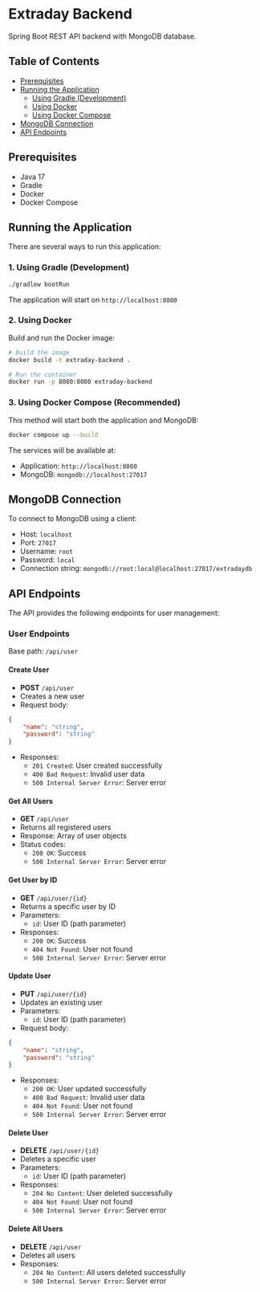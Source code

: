 # Extraday Backend

Spring Boot REST API backend with MongoDB database.

## Table of Contents

- [Prerequisites](#prerequisites)
- [Running the Application](#running-the-application)
  - [Using Gradle (Development)](#1-using-gradle-development)
  - [Using Docker](#2-using-docker)
  - [Using Docker Compose](#3-using-docker-compose-recommended)
- [MongoDB Connection](#mongodb-connection)
- [API Endpoints](#api-endpoints)

## Prerequisites

- Java 17
- Gradle
- Docker
- Docker Compose

## Running the Application

There are several ways to run this application:

### 1. Using Gradle (Development)

```bash
./gradlew bootRun
```

The application will start on `http://localhost:8080`

### 2. Using Docker

Build and run the Docker image:

```bash
# Build the image
docker build -t extraday-backend .
```

```bash
# Run the container
docker run -p 8080:8080 extraday-backend
```

### 3. Using Docker Compose (Recommended)

This method will start both the application and MongoDB:

```bash
docker compose up --build
```

The services will be available at:

- Application: `http://localhost:8080`
- MongoDB: `mongodb://localhost:27017`

## MongoDB Connection

To connect to MongoDB using a client:

- Host: `localhost`
- Port: `27017`
- Username: `root`
- Password: `local`
- Connection string: `mongodb://root:local@localhost:27017/extradaydb`

## API Endpoints

The API provides the following endpoints for user management:

### User Endpoints

Base path: `/api/user`

#### Create User
- **POST** `/api/user`
- Creates a new user
- Request body:
```json
{
    "name": "string",
    "password": "string"
}
```
- Responses:
  - `201 Created`: User created successfully
  - `400 Bad Request`: Invalid user data
  - `500 Internal Server Error`: Server error

#### Get All Users
- **GET** `/api/user`
- Returns all registered users
- Response: Array of user objects
- Status codes:
  - `200 OK`: Success
  - `500 Internal Server Error`: Server error

#### Get User by ID
- **GET** `/api/user/{id}`
- Returns a specific user by ID
- Parameters:
  - `id`: User ID (path parameter)
- Responses:
  - `200 OK`: Success
  - `404 Not Found`: User not found
  - `500 Internal Server Error`: Server error

#### Update User
- **PUT** `/api/user/{id}`
- Updates an existing user
- Parameters:
  - `id`: User ID (path parameter)
- Request body:
```json
{
    "name": "string",
    "password": "string"
}
```
- Responses:
  - `200 OK`: User updated successfully
  - `400 Bad Request`: Invalid user data
  - `404 Not Found`: User not found
  - `500 Internal Server Error`: Server error

#### Delete User
- **DELETE** `/api/user/{id}`
- Deletes a specific user
- Parameters:
  - `id`: User ID (path parameter)
- Responses:
  - `204 No Content`: User deleted successfully
  - `404 Not Found`: User not found
  - `500 Internal Server Error`: Server error

#### Delete All Users
- **DELETE** `/api/user`
- Deletes all users
- Responses:
  - `204 No Content`: All users deleted successfully
  - `500 Internal Server Error`: Server error
